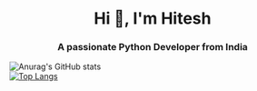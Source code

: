 <h1 align="center">Hi 👋, I'm Hitesh</h1>
<h3 align="center">A passionate Python Developer from India</h3>




![Anurag's GitHub stats](https://github-readme-stats.vercel.app/api?username=Hvshitesh&show_icons=true&theme=tokyonight)<br>
[![Top Langs](https://github-readme-stats.vercel.app/api/top-langs/?username=Hvshitesh&layout=compact&theme=tokyonight)](https://github.com/anuraghazra/github-readme-stats)
